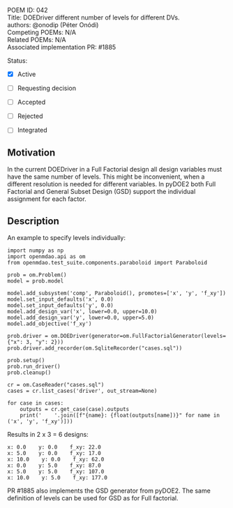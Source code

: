 POEM ID:  042  
Title:  DOEDriver different number of levels for different DVs.  
authors: @onodip (Péter Onódi)  
Competing POEMs: N/A  
Related POEMs: N/A  
Associated implementation PR: #1885  

Status:

- [x] Active
- [ ] Requesting decision
- [ ] Accepted
- [ ] Rejected
- [ ] Integrated


## Motivation
In the current DOEDriver in a Full Factorial design all design variables must have the same number of levels.
This might be inconvenient, when a different resolution is needed for different variables. In pyDOE2 both 
Full Factorial and General Subset Design (GSD) support the individual assignment for each factor. 

## Description
An example to specify levels individually:

    import numpy as np
    import openmdao.api as om
    from openmdao.test_suite.components.paraboloid import Paraboloid
    
    prob = om.Problem()
    model = prob.model
    
    model.add_subsystem('comp', Paraboloid(), promotes=['x', 'y', 'f_xy'])
    model.set_input_defaults('x', 0.0)
    model.set_input_defaults('y', 0.0)
    model.add_design_var('x', lower=0.0, upper=10.0)
    model.add_design_var('y', lower=0.0, upper=5.0)
    model.add_objective('f_xy')
    
    prob.driver = om.DOEDriver(generator=om.FullFactorialGenerator(levels={"x": 3, "y": 2}))
    prob.driver.add_recorder(om.SqliteRecorder("cases.sql"))
    
    prob.setup()
    prob.run_driver()
    prob.cleanup()
    
    cr = om.CaseReader("cases.sql")
    cases = cr.list_cases('driver', out_stream=None)
    
    for case in cases:
        outputs = cr.get_case(case).outputs
        print('    '.join([f"{name}: {float(outputs[name])}" for name in ('x', 'y', 'f_xy')]))

Results in 2 x 3 = 6 designs:

    x: 0.0    y: 0.0    f_xy: 22.0
    x: 5.0    y: 0.0    f_xy: 17.0
    x: 10.0    y: 0.0    f_xy: 62.0
    x: 0.0    y: 5.0    f_xy: 87.0
    x: 5.0    y: 5.0    f_xy: 107.0
    x: 10.0    y: 5.0    f_xy: 177.0

PR #1885 also implements the GSD generator from pyDOE2. The same definition of levels can be
used for GSD as for Full factorial.

